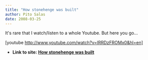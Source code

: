 ```yaml
---
title: "How stonehenge was built"
author: Pito Salas
date: 2008-03-25
---
```


It's rare that I watch/listen to a whole Youtube. But here you go…

[youtube http://www.youtube.com/watch?v=lRRDzFROMx0&hl=en]


* **Link to site:** **[How stonehenge was built](None)**
